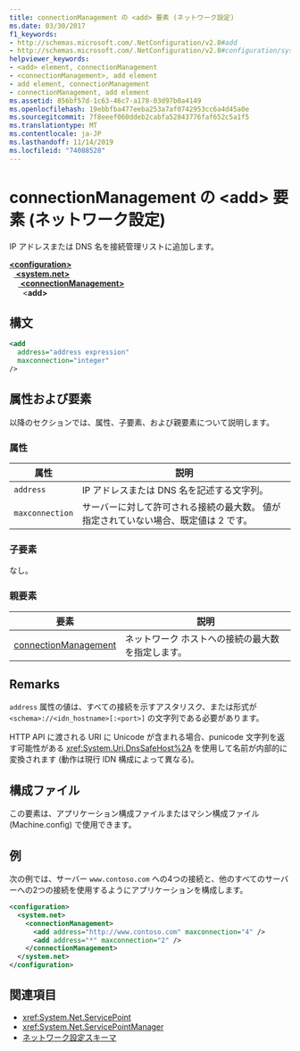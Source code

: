 ```yaml
---
title: connectionManagement の <add> 要素 (ネットワーク設定)
ms.date: 03/30/2017
f1_keywords:
- http://schemas.microsoft.com/.NetConfiguration/v2.0#add
- http://schemas.microsoft.com/.NetConfiguration/v2.0#configuration/system.net/connectionManagement/add
helpviewer_keywords:
- <add> element, connectionManagement
- <connectionManagement>, add element
- add element, connectionManagement
- connectionManagement, add element
ms.assetid: 856bf57d-1c63-46c7-a178-03d97b0a4149
ms.openlocfilehash: 19ebbfba477eeba253a7af0742953cc6a4d45a0e
ms.sourcegitcommit: 7f8eeef060ddeb2cabfa52843776faf652c5a1f5
ms.translationtype: MT
ms.contentlocale: ja-JP
ms.lasthandoff: 11/14/2019
ms.locfileid: "74088528"
---
```

# <a name="add-element-for-connectionmanagement-network-settings"></a>connectionManagement の \<add> 要素 (ネットワーク設定)
IP アドレスまたは DNS 名を接続管理リストに追加します。  

[ **\<configuration>** ](../configuration-element.md)\
&nbsp;&nbsp;[ **\<system.net>** ](system-net-element-network-settings.md)\
&nbsp;&nbsp;&nbsp;&nbsp;[ **\<connectionManagement>** ](connectionmanagement-element-network-settings.md)\
&nbsp;&nbsp;&nbsp;&nbsp;&nbsp;&nbsp;\<**add>**

## <a name="syntax"></a>構文  
  
```xml  
<add   
  address="address expression"   
  maxconnection="integer"   
/>  
```  
  
## <a name="attributes-and-elements"></a>属性および要素  
 以降のセクションでは、属性、子要素、および親要素について説明します。  
  
### <a name="attributes"></a>属性  
  
|**属性**|**説明**|  
|-------------------|---------------------|  
|`address`|IP アドレスまたは DNS 名を記述する文字列。|  
|`maxconnection`|サーバーに対して許可される接続の最大数。 値が指定されていない場合、既定値は 2 です。|  
  
### <a name="child-elements"></a>子要素  
 なし。  
  
### <a name="parent-elements"></a>親要素  
  
|**要素**|**説明**|  
|-----------------|---------------------|  
|[connectionManagement](connectionmanagement-element-network-settings.md)|ネットワーク ホストへの接続の最大数を指定します。|  
  
## <a name="remarks"></a>Remarks  
 `address` 属性の値は、すべての接続を示すアスタリスク、または形式が `<schema>://<idn_hostname>[:<port>]` の文字列である必要があります。  
  
 HTTP API に渡される URI に Unicode が含まれる場合、punicode 文字列を返す可能性がある <xref:System.Uri.DnsSafeHost%2A> を使用して名前が内部的に変換されます (動作は現行 IDN 構成によって異なる)。  
  
## <a name="configuration-files"></a>構成ファイル  
 この要素は、アプリケーション構成ファイルまたはマシン構成ファイル (Machine.config) で使用できます。  
  
## <a name="example"></a>例  
 次の例では、サーバー `www.contoso.com` への4つの接続と、他のすべてのサーバーへの2つの接続を使用するようにアプリケーションを構成します。  
  
```xml  
<configuration>  
  <system.net>  
    <connectionManagement>  
      <add address="http://www.contoso.com" maxconnection="4" />  
      <add address="*" maxconnection="2" />  
    </connectionManagement>  
  </system.net>  
</configuration>  
```  
  
## <a name="see-also"></a>関連項目

- <xref:System.Net.ServicePoint>
- <xref:System.Net.ServicePointManager>
- [ネットワーク設定スキーマ](index.md)
